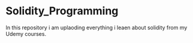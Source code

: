# Solidity_Programming

In this repository i am uplaoding everything i leaen about solidity from my Udemy courses.
